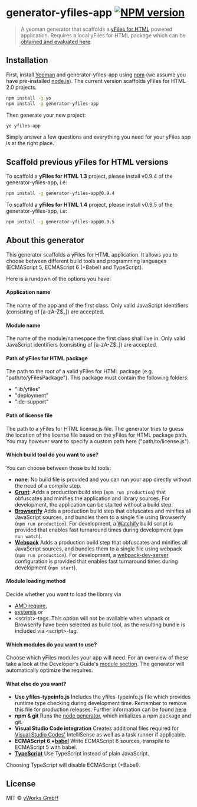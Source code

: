 # generator-yfiles-app [![NPM version][npm-image]][npm-url]
> A yeoman generator that scaffolds a [yFiles for HTML](http://www.yworks.com/yfileshtml) powered application. Requires a local yFiles for HTML package which can be [obtained and evaluated here](https://www.yworks.com/products/yfiles-for-html/evaluate).

## Installation

First, install [Yeoman](http://yeoman.io) and generator-yfiles-app using [npm](https://www.npmjs.com/) (we assume you have pre-installed [node.js](https://nodejs.org/)). 
The current version scaffolds yFiles for HTML 2.0 projects.

```bash
npm install -g yo
npm install -g generator-yfiles-app
```

Then generate your new project:

```bash
yo yfiles-app
```

Simply answer a few questions and everything you need for your yFiles app is at the right place.

## Scaffold previous yFiles for HTML versions

To scaffold a **yFiles for HTML 1.3** project, please install v0.9.4 of the generator-yfiles-app, i.e:

```bash
npm install -g generator-yfiles-app@0.9.4
```

To scaffold a **yFiles for HTML 1.4** project, please install v0.9.5 of the generator-yfiles-app, i.e:

```bash
npm install -g generator-yfiles-app@0.9.5
```

## About this generator

This generator scaffolds a yFiles for HTML application. It allows you to choose between different build tools and 
programming languages (ECMAScript 5, ECMAScript 6 (+Babel) and TypeScript).

Here is a rundown of the options you have:

#### Application name
The name of the app and of the first class. Only valid JavaScript identifiers (consisting of \[a-zA-Z$_]) are accepted.

#### Module name
The name of the module/namespace the first class shall live in. 
Only valid JavaScript identifiers (consisting of \[a-zA-Z$_]) are accepted.

#### Path of yFiles for HTML package
The path to the root of a valid yFiles for HTML package (e.g. "path/to/yFilesPackage"). This package must contain the following folders: 
 * "lib/yfiles"
 * "deployment"
 * "ide-support"

#### Path of license file
The path to a yFiles for HTML license.js file. The generator tries to guess the location of the license file
based on the yFiles for HTML package path. You may however want to specify a custom path here ("path/to/license.js").

#### Which build tool do you want to use?
You can choose between those build tools:
 * **none**: No build file is provided and you can run your app directly without the need of a compile step.
 * **[Grunt](http://gruntjs.com/)**: Adds a production build step (`npm run production`) that obfuscates and minifies the application and library sources. For development, the 
 application can be started without a build step. 
 * **[Browserify](http://browserify.org/)** Adds a production build step that obfuscates and minifies all JavaScript sources, 
 and bundles them to a single file using Browserify (`npm run production`). For development, a [Watchify](https://github.com/substack/watchify) build
 script is provided that enables fast turnaround times during development (`npm run watch`).
 * **[Webpack](https://github.com/webpack/webpack)** Adds a production build step that obfuscates and minifies all JavaScript sources, 
and bundles them to a single file using webpack (`npm run production`). For development, a 
[webpack-dev-server](https://webpack.js.org/configuration/dev-server/) configuration is provided that enables fast 
turnaround times during development (`npm start`).

#### Module loading method
Decide whether you want to load the library via
 * [AMD require](http://requirejs.org/docs/whyamd.html),
 * [systemjs](https://github.com/systemjs/systemjs) or
 * \<script\>-tags.
This option will not be available when wbpack or Browserify have been selected as build tool, as the resulting bundle is included via \<script\>-tag.

#### Which modules do you want to use?
Choose which yFiles modules your app will need. For an overview of these take a look at the Developer's Guide's [module section](http://docs.yworks.com/yfileshtmlv2/index.html#/dguide/modules).
The generator will automatically optimize the requires.

#### What else do you want?
 * **Use yfiles-typeinfo.js** Includes the yfiles-typeinfo.js file which provides runtime type checking during development time. 
 Remember to remove this file for production releases.
 Further information can be found [here](http://docs.yworks.com/yfileshtmlv2/index.html#/dguide/DevelopmentSupport#DevelopmentSupport-Checks)
 * **npm & git** Runs the [node generator](https://github.com/yeoman/generator-node), which initializes a npm package and git.
 * **Visual Studio Code integration** Creates additional files required for [Visual Studio Codes'](https://code.visualstudio.com/) IntelliSense as well as a task runner if applicable.
 * **ECMAScript 6 +[babel](https://babeljs.io/)** Write ECMAScript 6 sources, transpile to ECMAScript 5 with babel.
 * **[TypeScript](http://www.typescriptlang.org/)** Use TypeScript instead of plain JavaScript.

Choosing TypeScript will disable ECMAScript (+Babel).

## License
MIT © [yWorks GmbH](http://www.yworks.com)


[npm-image]: https://badge.fury.io/js/generator-yfiles-app.svg
[npm-url]: https://npmjs.org/package/generator-yfiles-app
